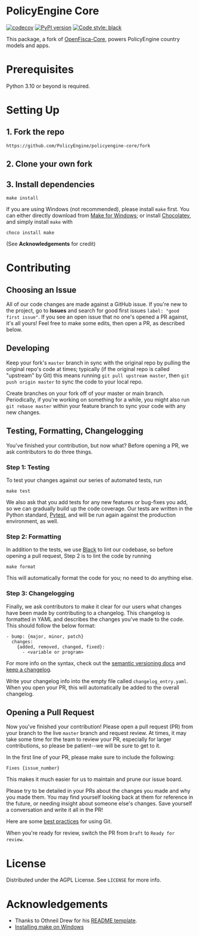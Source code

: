 # PolicyEngine Core

[![codecov](https://codecov.io/gh/PolicyEngine/policyengine-core/branch/master/graph/badge.svg?token=BLoCjCf5Qr)](https://codecov.io/gh/PolicyEngine/policyengine-core)
[![PyPI version](https://badge.fury.io/py/policyengine-core.svg)](https://badge.fury.io/py/policyengine-core)
[![Code style: black](https://img.shields.io/badge/code%20style-black-000000.svg)](https://github.com/psf/black)

This package, a fork of [OpenFisca-Core](https://github.com/OpenFisca/OpenFisca-Core), powers PolicyEngine country models and apps.

# Prerequisites

Python 3.10 or beyond is required.

# Setting Up

## 1. Fork the repo

```
https://github.com/PolicyEngine/policyengine-core/fork
```

## 2. Clone your own fork

## 3. Install dependencies

```
make install
```

If you are using Windows (not recommended), please install `make` first.
You can either directly download from [Make for Windows](https://gnuwin32.sourceforge.net/packages/make.htm); 
or install [Chocolatey](https://chocolatey.org/install), and simply install `make` with

```
choco install make
```

(See **Acknowledgements** for credit)

# Contributing

## Choosing an Issue

All of our code changes are made against a GitHub issue. If you're new to the project, go to **Issues** and search for good first issues `label: "good first issue"`. If you see an open issue that no one's opened a PR against, it's all yours! Feel free to make some edits, then open a PR, as described below.

## Developing

Keep your fork's `master` branch in sync with the original repo by pulling the original repo's code at times; typically (if the original repo is called "upstream" by Git) this means running `git pull upstream master`, then `git push origin master` to sync the code to your local repo. 

Create branches on your fork off of your master or main branch. Periodically, if you're working on something for a while, you might also run `git rebase master` within your feature branch to sync your code with any new changes.

## Testing, Formatting, Changelogging

You've finished your contribution, but now what? Before opening a PR, we ask contributors to do three things.

### Step 1: Testing

To test your changes against our series of automated tests, run

```
make test
```

We also ask that you add tests for any new features or bug-fixes you add, so we can gradually build up the code coverage. Our tests are written in the Python standard, [Pytest](https://docs.pytest.org/en/7.1.x/getting-started.html), and will be run again against the production environment, as well.

### Step 2: Formatting

In addition to the tests, we use [Black](https://github.com/psf/black) to lint our codebase, so before opening a pull request, Step 2 is to lint the code by running

```
make format
```

This will automatically format the code for you; no need to do anything else.

### Step 3: Changelogging

Finally, we ask contributors to make it clear for our users what changes have been made by contributing to a changelog. This changelog is formatted in YAML and describes the changes you've made to the code. This should follow the below format:

```
- bump: {major, minor, patch}
  changes:
    {added, removed, changed, fixed}:
      - <variable or program>
```

For more info on the syntax, check out the [semantic versioning docs](https://www.semver.org) and [keep a changelog](https://www.keepachangelog.com).

Write your changelog info into the empty file called `changelog_entry.yaml`. When you open your PR, this will automatically be added to the overall changelog.

## Opening a Pull Request

Now you've finished your contribution! Please open a pull request (PR) from your branch to the live `master` branch and request review. At times, it may take some time for the team to review your PR, especially for larger contributions, so please be patient--we will be sure to get to it.

In the first line of your PR, please make sure to include the following:

```
Fixes {issue_number}
```

This makes it much easier for us to maintain and prune our issue board.

Please try to be detailed in your PRs about the changes you made and why you made them. You may find yourself looking back at them for reference in the future, or needing insight about someone else's changes. Save yourself a conversation and write it all in the PR!

Here are some [best practices](https://deepsource.io/blog/git-best-practices/) for using Git.

When you're ready for review, switch the PR from `Draft` to `Ready for review`.

# License

Distributed under the AGPL License. See `LICENSE` for more info.

# Acknowledgements

- Thanks to Othneil Drew for his [README template](https://github.com/othneildrew/Best-README-Template).
- [Installing make on Windows](https://stackoverflow.com/questions/32127524/how-to-install-and-use-make-in-windows)
